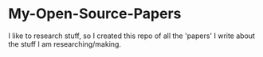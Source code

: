 # My-Open-Source-Papers
 I like to research stuff, so I created this repo of all the 'papers' I write about the stuff I am researching/making.
